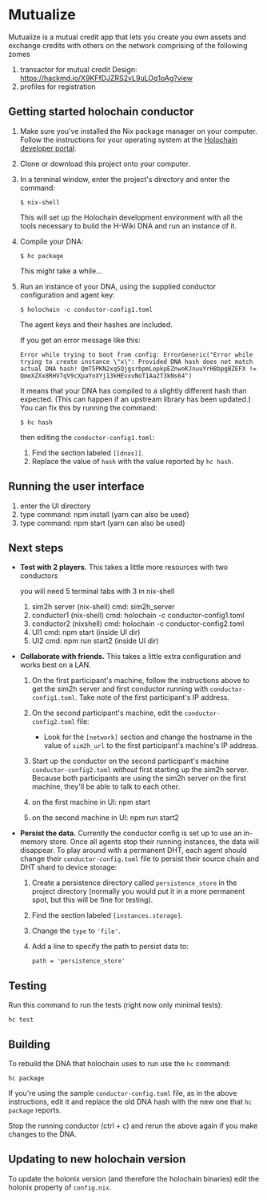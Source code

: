 # Mutualize

Mutualize is a mutual credit app that lets you create you own assets and exchange credits with others on the network
comprising of the following zomes
1. transactor for mutual credit  Design: https://hackmd.io/X9KFfDJZRS2vL9uLOq1oAg?view
2. profiles for registration


## Getting started holochain conductor


1. Make sure you've installed the Nix package manager on your computer. Follow the instructions for your operating system at the [Holochain developer portal](https://developer.holochain.org/docs/install/).

2. Clone or download this project onto your computer.

3. In a terminal window, enter the project's directory and enter the command:
    ```
    $ nix-shell
    ```
    This will set up the Holochain development environment with all the tools necessary to build the H-Wiki DNA and run an instance of it.

4. Compile your DNA:
    ```
    $ hc package
    ```
    This might take a while...

5. Run an instance of your DNA, using the supplied conductor configuration and agent key:
    ```
    $ holochain -c conductor-config1.toml
    ```
    The agent keys and their hashes are included.

    If you get an error message like this:

    ```
    Error while trying to boot from config: ErrorGeneric("Error while trying to create instance \"x\": Provided DNA hash does not match actual DNA hash! QmT5PKN2xq5QjgsrbpmLopkpEZnwoKJnuuYrH8bpgBZEFX != QmeXZXx8RHV7qV9cXpaYoXYj13kHEvxvNoT1Aa2T3kNs64")
    ```

    It means that your DNA has compiled to a slightly different hash than expected. (This can happen if an upstream library has been updated.) You can fix this by running the command:

    ```
    $ hc hash
    ```

    then editing the `conductor-config1.toml`:

    1. Find the section labeled `[[dnas]]`.
    2. Replace the value of `hash` with the value reported by `hc hash`.

## Running the user interface

1. enter the UI directory
2. type command: npm install (yarn can also be used)
3. type command: npm start (yarn can also be used)

## Next steps

* **Test with 2 players.** This takes a little more resources with two conductors

    you will need 5 terminal tabs with 3 in nix-shell
    1. sim2h server (nix-shell) cmd: sim2h_server
    2. conductor1 (nix-shell) cmd: holochain -c conductor-config1.toml
    3. conductor2 (nixshell) cmd: holochain -c conductor-config2.toml
    4. UI1 cmd: npm start (inside UI dir)
    5. UI2 cmd: npm run start2 (inside UI dir)

* **Collaborate with friends.** This takes a little extra configuration and works best on a LAN.

    1. On the first participant's machine, follow the instructions above to get the sim2h server and first conductor running with `conductor-config1.toml`. Take note of the first participant's IP address.
    2. On the second participant's machine, edit the `conductor-config2.toml` file:

        - Look for the `[network]` section and change the hostname in the value of `sim2h_url` to the first participant's machine's IP address.

    3. Start up the conductor on the second participant's machine `conductor-config2.toml` _without_ first starting up the sim2h server. Because both participants are using the sim2h server on the first machine, they'll be able to talk to each other.

    4. on the first machine in UI: npm start
    5. on the second machine in UI: npm run start2 

* **Persist the data.** Currently the conductor config is set up to use an in-memory store. Once all agents stop their running instances, the data will disappear. To play around with a permanent DHT, each agent should change their `conductor-config.toml` file to persist their source chain and DHT shard to device storage:

    1. Create a persistence directory called `persistence_store` in the project directory (normally you would put it in a more permanent spot, but this will be fine for testing).

    2. Find the section labeled `[instances.storage]`.

    3. Change the `type` to `'file'`.

    4. Add a line to specify the path to persist data to:

        ```
        path = 'persistence_store'
        ```

## Testing

Run this command to run the tests (right now only minimal tests):

```
hc test
```

## Building

To rebuild the DNA that holochain uses to run use the `hc` command:

```
hc package
```

If you're using the sample `conductor-config.toml` file, as in the above instructions, edit it and replace the old DNA hash with the new one that `hc package` reports.

Stop the running conductor (ctrl + c) and rerun the above again if you make changes to the DNA.

## Updating to new holochain version

To update the holonix version (and therefore the holochain binaries) edit the holonix property of `config.nix`.
